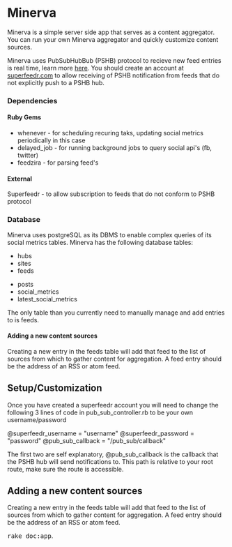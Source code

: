 # Minerva

Minerva is a simple server side app that serves as a content aggregator. You can run your own Minerva aggregator and quickly customize content sources. 

Minerva uses PubSubHubBub (PSHB) protocol to recieve new feed entries is real time, learn more [here](https://code.google.com/p/pubsubhubbub/). You should create an account at [superfeedr.com](http://superfeedr.com/) to allow receiving of PSHB notification from feeds that do not explicitly push to a PSHB hub.

### Dependencies

#### Ruby Gems
- whenever - for scheduling recuring taks, updating social metrics periodically in this case
- delayed_job - for running background jobs to query social api's (fb, twitter)
- feedzira - for parsing feed's

#### External
Superfeedr - to allow subscription to feeds that do not conform to PSHB protocol

### Database
Minerva uses postgreSQL as its DBMS to enable complex queries of its social metrics tables. Minerva has the following database tables:

- hubs
- sites
- feeds
+ posts
+ social_metrics
+ latest_social_metrics

The only table than you currently need to manually manage and add entries to is feeds.

#### Adding a new content sources
Creating a new entry in the feeds table will add that feed to the list of sources from which to gather content for aggregation. A feed entry should be the address of an RSS or atom feed.

## Setup/Customization
Once you have created a superfeedr account you will need to change the following 3 lines of code in pub_sub_controller.rb to be your own username/password

@superfeedr_username = "username"
@superfeedr_password = "password"
@pub_sub_callback = "/pub_sub/callback"

The first two are self explanatory, @pub_sub_callback is the callback that the PSHB hub will send notifications to. This path is relative to your root route, make sure the route is accessible.

## Adding a new content sources
Creating a new entry in the feeds table will add that feed to the list of sources from which to gather content for aggregation. A feed entry should be the address of an RSS or atom feed.


<tt>rake doc:app</tt>.
